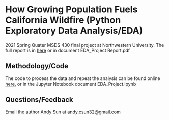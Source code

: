 # How Growing Population Fuels California Wildfire (Python Exploratory Data Analysis/EDA)
2021 Spring Quater MSDS 430 final project at Northwestern University. The full report is in [here](https://github.com/csun32/PythonEDA/blob/main/EDA_Project%20Report.pdf) or in document EDA_Project Report.pdf

## Methodology/Code
The code to process the data and repeat the analysis can be found online [here](https://htmlpreview.github.io/?https://github.com/csun32/PythonEDA/blob/main/EDA_Project%20FV.html), or in the Jupyter Notebook document EDA_Project.ipynb

## Questions/Feedback

Email the author Andy Sun at andy.csun32@gmail.com
